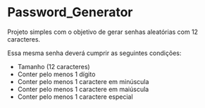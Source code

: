 # Password_Generator
Projeto simples com o objetivo de gerar senhas aleatórias com 12 caracteres.

Essa mesma senha deverá cumprir as seguintes condições:
  * Tamanho (12 caracteres)
  * Conter pelo menos 1 dígito
  * Conter pelo menos 1 caractere em minúscula
  * Conter pelo menos 1 caractere em maiúscula
  * Conter pelo menos 1 caractere especial
  
 

  
  
